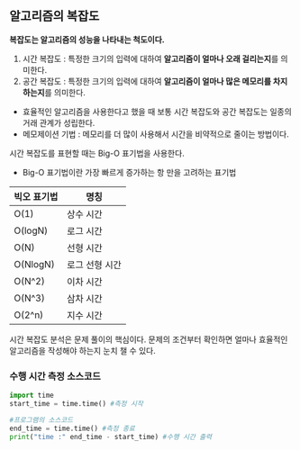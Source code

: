 ## 알고리즘의 복잡도
**복잡도는 알고리즘의 성능을 나타내는 척도이다.**
1. 시간 복잡도 : 특정한 크기의 입력에 대하여 **알고리즘이 얼마나 오래 걸리는지**를 의미한다.
2. 공간 복잡도 : 특정한 크기의 입력에 대하여 **알고리즘이 얼마나 많은 메모리를 차지하는지**를 의미한다.</br>
- 효율적인 알고리즘을 사용한다고 했을 때 보통 시간 복잡도와 공간 복잡도는 일종의 거래 관계가 성립한다.
- 메모제이션 기법 : 메모리를 더 많이 사용해서 시간을 비약적으로 줄이는 방법이다.

시간 복잡도를 표현할 때는 Big-O 표기법을 사용한다.
- Big-O 표기법이란 가장 빠르게 증가하는 항 만을 고려하는 표기법

|빅오 표기법|명칭| 
|---|---|
|O(1)|상수 시간|
|O(logN)|로그 시간|
|O(N)|선형 시간|
|O(NlogN)|로그 선형 시간|
|O(N^2)|이차 시간|
|O(N^3)|삼차 시간|
|O(2^n)|지수 시간|

시간 복잡도 분석은 문제 풀이의 핵심이다. 문제의 조건부터 확인하면 얼마나 효율적인 알고리즘을 작성해야 하는지 눈치 챌 수 있다.

### 수행 시간 측정 소스코드
~~~python
import time
start_time = time.time() #측정 시작

#프로그램의 소스코드
end_time = time.time() #측정 종료
print("time :" end_time - start_time) #수행 시간 출력
~~~
